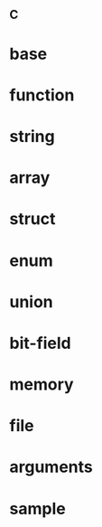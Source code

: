 ## C

# base
# function
# string
# array
# struct
# enum
# union
# bit-field
# memory
# file
# arguments
# sample
